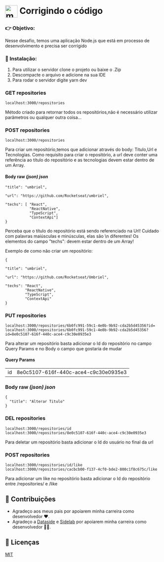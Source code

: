 # <img align="center" alt="marcos-Js" height="40px" width="40px" src="https://cdn.jsdelivr.net/gh/devicons/devicon/icons/nodejs/nodejs-original.svg"/> Corrigindo o código 
### :point_right: Objetivo: 

Nesse desafio, temos uma aplicação Node.js que está em processo de desenvolvimento e precisa ser corrigido 

### :wrench: Instalação: 

1. Para utilizar o servidor clone o projeto ou baixe o .Zip
2. Descompacte o arquivo e adicione na sua IDE
3. Para rodar o servidor digite yarn dev

### GET repositories 
```
localhost:3000/repositories 
```
Método criado para retornar todos os repositórios,não é necessário utilizar parâmetros ou qualquer outra coisa...

### POST repositories  
```
localhost:3000/repositories
```
Para criar um repositório,temos que adicionar através do body: Titulo,Url e Tecnologias. Como requisito para criar o
repositório, a url deve conter uma referência ao título do repositório e as tecnologias devem estar dentro de um Array.

#### Body raw _(json) json_
```
"title": "umbriel",

"url": "https://github.com/Rocketseat/umbriel",

"techs": [ "React", 
           "ReactNative", 
           "TypeScript", 
           "ContextApi"]
}
```
Perceba que o título do repositório está sendo referenciado na Url! Cuidado com palavras maiúsculas e minúsculas, elas são \n
diferentes! Os elementos do campo "techs": devem estar dentro de um Array!

Exemplo de como não criar um repositório:
```
{

"title": "umbriel",

"url": "https://github.com/Rocketseat/Umbriel",

"techs": "React", 
         "ReactNative", 
         "TypeScript", 
         "ContextApi"
}
```

### PUT repositories 
```
localhost:3000/repositories/6b0fc991-59c1-4e0b-9b92-cda2b5d45356?id=
localhost:3000/repositories/6b0fc991-59c1-4e0b-9b92-cda2b5d45356?id=8e0c5107-616f-440c-ace4-c9c30e0935e3
```
Para alterar um repositório basta adicionar o Id do repositório no campo Query Params e no Body o campo que gostaria de mudar

#### Query Params
<table>
  <td>id</td>  <td>8e0c5107-616f-440c-ace4-c9c30e0935e3</td>
</table>

### Body raw _(json) json_
```
{
  "title": "Alterar Titulo"
}
```

### DEL repositories 
```
localhost:3000/repositories/id
localhost:3000/repositories/8e0c5107-616f-440c-ace4-c9c30e0935e3
```
Para deletar um repositório basta adicionar o Id do usuário no final da url

### POST repositories 
```
localhost:3000/repositories/id/like
localhost:3000/repositories/cacbcb00-f137-4cf0-bde2-800c1f8c675c/like
```
Para adicionar um like no repositório basta adicionar o Id do repositório entre /repositories/ e /like

## :handshake: Contribuições
* Agradeço aos meus pais por apoiarem minha carreira como desenvolvedor ❤.
* Agradeço a [Dataside](https://www.dataside.com.br/) e [Sidelab](https://www.sidelab.com.br/) por apoiarem minha carreira como desenvolvedor 💚💙. 

## :open_book: Licenças
[MIT](https://choosealicense.com/licenses/mit/)